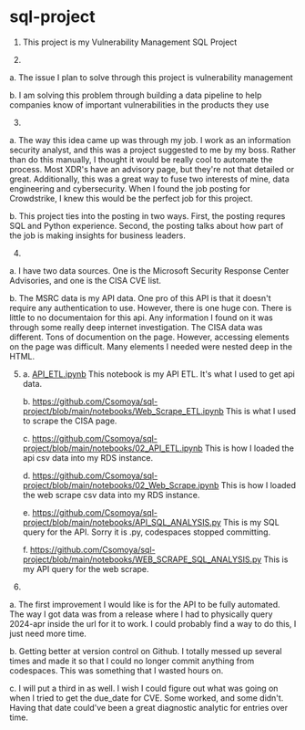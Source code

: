 # sql-project
1. This project is my Vulnerability Management SQL Project

2. 
  a. The issue I plan to solve through this project is vulnerability management

  b. I am solving this problem through building a data pipeline to help companies know of important vulnerabilities in the products they use

3.
  a. The way this idea came up was through my job. I work as an information security analyst, and this was a project suggested to me by my boss.
      Rather than do this manually, I thought it would be really cool to automate the process. Most XDR's have an advisory page, but they're not that
      detailed or great. Additionally, this was a great way to fuse two interests of mine, data engineering and cybersecurity. When I found the job posting
      for Crowdstrike, I knew this would be the perfect job for this project.
  
  b. This project ties into the posting in two ways. First, the posting requres SQL and Python experience. Second, the posting talks about how part of the job
      is making insights for business leaders.

4. 
  a. I have two data sources. One is the Microsoft Security Response Center Advisories, and one is the CISA CVE list.

  b. The MSRC data is my API data. One pro of this API is that it doesn't require any authentication to use. However, there is one huge con.
     There is little to no documentaion for this api. Any information I found on it was through some really deep internet investigation.
     The CISA data was different. Tons of documention on the page. However, accessing elements on the page was difficult. Many elements I needed were nested deep in the HTML.

5. 
   a. [API_ETL.ipynb](https://github.com/Csomoya/sql-project/blob/main/notebooks/API_ETL.ipynb) This notebook is my API ETL. It's what I used to get api data.
   
   b. https://github.com/Csomoya/sql-project/blob/main/notebooks/Web_Scrape_ETL.ipynb This is what I used to scrape  the CISA page.
   
   c. https://github.com/Csomoya/sql-project/blob/main/notebooks/02_API_ETL.ipynb This is how I loaded the api csv data into my RDS instance.
   
   d. https://github.com/Csomoya/sql-project/blob/main/notebooks/02_Web_Scrape.ipynb This is how I loaded the web scrape csv data into my RDS instance.
   
   e. https://github.com/Csomoya/sql-project/blob/main/notebooks/API_SQL_ANALYSIS.py This is my SQL query for the API. Sorry it is .py, codespaces stopped committing.
   
   f. https://github.com/Csomoya/sql-project/blob/main/notebooks/WEB_SCRAPE_SQL_ANALYSIS.py This is my API query for the web scrape.

6.
  a. The first improvement I would like is for the API to be fully automated. The way I got data was from a release where I had to physically query 2024-apr inside the url for
      it to work. I could probably find a way to do this, I just need more time.
   
  b. Getting better at version control on Github. I totally messed up several times and made it so that I could no longer commit anything from codespaces. This was something that
      I wasted hours on.
      
  c. I will put a third in as well. I wish I could figure out what was going on when I tried to get the due_date for CVE. Some worked, and some didn't. Having that date
      could've been a great diagnostic analytic for entries over time.
